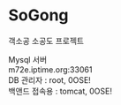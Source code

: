 # SoGong
객소공 소공도 프로젝트

Mysql 서버  
m72e.iptime.org:33061  
DB 관리자 : root, 0OSE!  
백앤드 접속용 : tomcat, 0OSE!  
